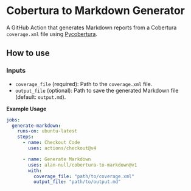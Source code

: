 # Cobertura to Markdown Generator

A GitHub Action that generates Markdown reports from a Cobertura `coverage.xml` file using [Pycobertura](https://pypi.org/project/pycobertura/).

## How to use

### Inputs

- `coverage_file` (required): Path to the `coverage.xml` file.
- `output_file` (optional): Path to save the generated Markdown file (default: `output.md`).


**Example Usage**

```yaml
jobs:
  generate-markdown:
    runs-on: ubuntu-latest
    steps:
      - name: Checkout Code
        uses: actions/checkout@v4

      - name: Generate Markdown
        uses: alan-null/cobertura-to-markdown@v1
        with:
          coverage_file: "path/to/coverage.xml"
          output_file: "path/to/output.md"
